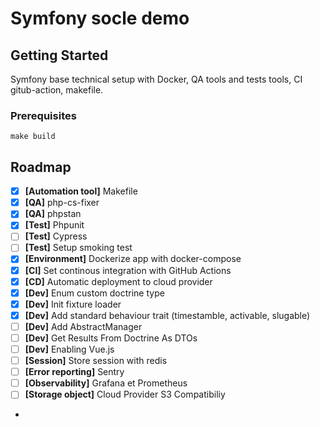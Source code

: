 # Symfony socle demo

## Getting Started
Symfony base technical setup with Docker, QA tools and tests tools, CI gitub-action, makefile.

### Prerequisites

```
make build
```

## Roadmap
- [x] **[Automation tool]** Makefile 
- [x] **[QA]** php-cs-fixer
- [x] **[QA]** phpstan
- [x] **[Test]** Phpunit
- [ ] **[Test]** Cypress
- [ ] **[Test]** Setup smoking test
- [x] **[Environment]** Dockerize app with docker-compose
- [x] **[CI]** Set continous integration with GitHub Actions
- [x] **[CD]** Automatic deployment to cloud provider 
- [x] **[Dev]** Enum custom doctrine type
- [x] **[Dev]** Init fixture loader
- [x] **[Dev]** Add standard behaviour trait (timestamble, activable, slugable)
- [ ] **[Dev]** Add AbstractManager
- [ ] **[Dev]** Get Results From Doctrine As DTOs
- [ ] **[Dev]** Enabling Vue.js
- [ ] **[Session]** Store session with redis
- [ ] **[Error reporting]** Sentry 
- [ ] **[Observability]** Grafana et Prometheus
- [ ] **[Storage object]** Cloud Provider S3 Compatibiliy
- 